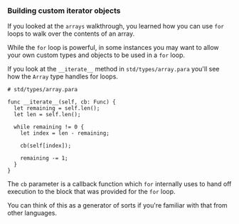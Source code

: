 ### Building custom iterator objects

If you looked at the `arrays` walkthrough,
you learned how you can use `for` loops to walk
over the contents of an array.

While the `for` loop is powerful, in some instances you may want to allow your own custom types and objects to be used in a `for` loop.

If you look at the `__iterate__` method in `std/types/array.para` you'll see how the `Array` type handles for loops.

```
# std/types/array.para

func __iterate__(self, cb: Func) {
  let remaining = self.len();
  let len = self.len();

  while remaining != 0 {
    let index = len - remaining;

    cb(self[index]);

    remaining -= 1;
  }
}
```

The `cb` parameter is a callback function which `for` internally uses to hand off execution to the block that was provided for the `for` loop.

You can think of this as a generator of sorts if you're familiar with that from other languages.


